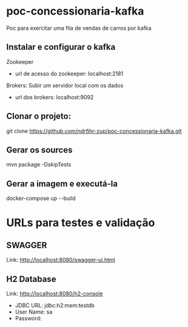 # poc-concessionaria-kafka
Poc para exercitar uma fila de vendas de carros por kafka

## Instalar e configurar o kafka

Zookeeper
- url de acesso do zookeeper: localhost:2181

Brokers:
Subir um servidor local com os dados
- url dos brokers: localhost:9092

## Clonar o projeto:
git clone https://github.com/ndrfjhr-zup/poc-concessionaria-kafka.git 

## Gerar os sources
mvn package -DskipTests

## Gerar a imagem e executá-la
docker-compose up --build

# URLs para testes e validação

## SWAGGER
Link: [http://localhost:8080/swagger-ui.html](http://localhost:8080/swagger-ui.html)

## H2 Database
Link: [http://localhost:8080/h2-console](http://localhost:8080/h2-console)
- JDBC URL: jdbc:h2:mem:testdb
- User Name: sa
- Password:


